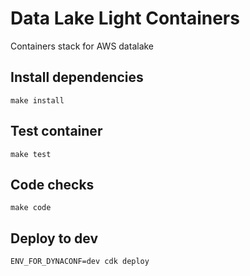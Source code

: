 # Data Lake Light Containers

Containers stack for AWS datalake

## Install dependencies

```shell
make install
```

## Test container

```shell
make test
```

## Code checks

```shell
make code
```

## Deploy to dev

```shell
ENV_FOR_DYNACONF=dev cdk deploy
```